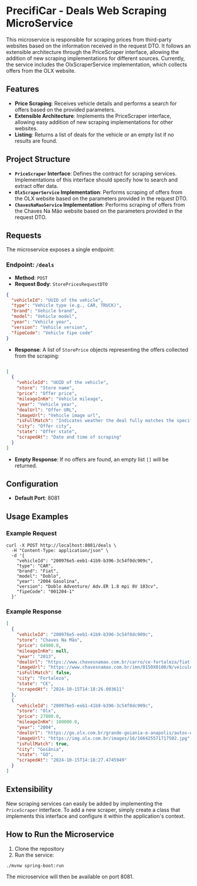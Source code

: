 # PrecifiCar - Deals Web Scraping MicroService

This microservice is responsible for scraping prices from third-party websites based on the information received in the request DTO. It follows an extensible architecture through the PriceScraper interface, allowing the addition of new scraping implementations for different sources. Currently, the service includes the OlxScraperService implementation, which collects offers from the OLX website.

## Features
- **Price Scraping**: Receives vehicle details and performs a search for offers based on the provided parameters.
- **Extensible Architecture**: Implements the PriceScraper interface, allowing easy addition of new scraping implementations for other websites.
- **Listing**: Returns a list of deals for the vehicle or an empty list if no results are found.

## Project Structure
- **`PriceScraper` Interface**: Defines the contract for scraping services. Implementations of this interface should specify how to search and extract offer data.
- **`OlxScraperService` Implementation**: Performs scraping of offers from the OLX website based on the parameters provided in the request DTO.
- **`ChavesNaMaoService` Implementation**: Performs scraping of offers from the Chaves Na Mão website based on the parameters provided in the request DTO.

## Requests
The microservice exposes a single endpoint:

### Endpoint: `/deals`

- **Method**: `POST`
- **Request Body**: `StorePricesRequestDTO`

```json
{
  "vehicleId": "UUID of the vehicle",
  "type": "Vehicle type (e.g., CAR, TRUCK)",
  "brand": "Vehicle brand",
  "model": "Vehicle model",
  "year": "Vehicle year",
  "version": "Vehicle version",
  "fipeCode": "Vehicle fipe code"
}
```
- **Response**: A list of `StorePrice` objects representing the offers collected from the scraping:
```json

[
  {
    "vehicleId": "UUID of the vehicle",
    "store": "Store name",
    "price": "Offer price",
    "mileageInKm": "Vehicle mileage",
    "year": "Vehicle year",
    "dealUrl": "Offer URL",
    "imageUrl": "Vehicle image url",
    "isFullMatch": "Indicates weather the deal fully matches the specified brand, model, year, version and FIPE code",
    "city": "Offer city",
    "state": "Offer state",
    "scrapedAt": "Date and time of scraping"
  }
]
```
- **Empty Response**: If no offers are found, an empty list `[]` will be returned.

## Configuration
- **Default Port**: 8081

## Usage Examples

### Example Request

```shell
curl -X POST http://localhost:8081/deals \
  -H "Content-Type: application/json" \
  -d '{
    "vehicleId": "200976e5-eeb1-41b9-b396-3c54f0dc909c",
    "type": "CAR",
    "brand": "Fiat",
    "model": "Doblo",
    "year": "2004 Gasolina",
    "version": "Doblo Adventure/ Adv.ER 1.8 mpi 8V 103cv",
    "fipeCode": "001204-1"
  }'
```
### Example Response
```json
[
  {
    "vehicleId": "200976e5-eeb1-41b9-b396-3c54f0dc909c",
    "store": "Chaves Na Mão",
    "price": 64900.0,
    "mileageInKm": null,
    "year": "2013",
    "dealUrl": "https://www.chavesnamao.com.br/carro/ce-fortaleza/fiat-doblo-1.8-mpi-adventure-16v-4p-2013-mecanico-RS64900/id-2449910/",
    "imageUrl": "https://www.chavesnamao.com.br/imn/0150X0100/N/veiculos/94881/2449910/fiat-doblo-1-8-mpi-adventure-16v-4p_f20bf767e8b.jpeg",
    "isFullMatch": false,
    "city": "Fortaleza",
    "state": "CE",
    "scrapedAt": "2024-10-15T14:18:26.003611"
  },
  {
    "vehicleId": "200976e5-eeb1-41b9-b396-3c54f0dc909c",
    "store": "Olx",
    "price": 27000.0,
    "mileageInKm": 100000.0,
    "year": "2004",
    "dealUrl": "https://go.olx.com.br/grande-goiania-e-anapolis/autos-e-pecas/carros-vans-e-utilitarios/fiat-doblo-motorhome-2004-1344489072",
    "imageUrl": "https://img.olx.com.br/images/16/166425571717502.jpg",
    "isFullMatch": true,
    "city": "Goiânia",
    "state": "GO",
    "scrapedAt": "2024-10-15T14:18:27.4745949"
  }
]
```
## Extensibility

New scraping services can easily be added by implementing the `PriceScraper` interface. To add a new scraper, simply create a class that implements this interface and configure it within the application's context.

## How to Run the Microservice

1. Clone the repository
2. Run the service:

```bash
./mvnw spring-boot:run
```
The microservice will then be available on port 8081.